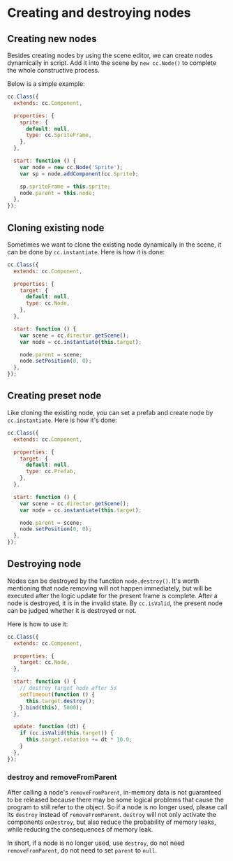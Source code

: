 # Creating and destroying nodes

## Creating new nodes

Besides creating nodes by using the scene editor, we can create nodes dynamically in script. Add it into the scene by `new cc.Node()` to complete the whole constructive process.

Below is a simple example:

```javascript
cc.Class({
  extends: cc.Component,

  properties: {
    sprite: {
      default: null,
      type: cc.SpriteFrame,
    },
  },

  start: function () {
    var node = new cc.Node('Sprite');
    var sp = node.addComponent(cc.Sprite);

    sp.spriteFrame = this.sprite;
    node.parent = this.node;
  },
});
```

## Cloning existing node

Sometimes we want to clone the existing node dynamically in the scene, it can be done by `cc.instantiate`. Here is how it is done:

```javascript
cc.Class({
  extends: cc.Component,

  properties: {
    target: {
      default: null,
      type: cc.Node,
    },
  },

  start: function () {
    var scene = cc.director.getScene();
    var node = cc.instantiate(this.target);

    node.parent = scene;
    node.setPosition(0, 0);
  },
});
```

## Creating preset node

Like cloning the existing node, you can set a prefab and create node by `cc.instantiate`. Here is how it's done:

```javascript
cc.Class({
  extends: cc.Component,

  properties: {
    target: {
      default: null,
      type: cc.Prefab,
    },
  },

  start: function () {
    var scene = cc.director.getScene();
    var node = cc.instantiate(this.target);

    node.parent = scene;
    node.setPosition(0, 0);
  },
});
```

## Destroying node

Nodes can be destroyed by the function `node.destroy()`. It's worth mentioning that node removing will not happen immediately, but will be executed after the logic update for the present frame is complete. After a node is destroyed, it is in the invalid state. By `cc.isValid`, the present node can be judged whether it is destroyed or not.

Here is how to use it:

```javascript
cc.Class({
  extends: cc.Component,

  properties: {
    target: cc.Node,
  },

  start: function () {
    // destroy target node after 5s
    setTimeout(function () {
      this.target.destroy();
    }.bind(this), 5000);
  },

  update: function (dt) {
    if (cc.isValid(this.target)) {
      this.target.rotation += dt * 10.0;
    }
  },
});
```

### destroy and removeFromParent

After calling a node's `removeFromParent`, in-memory data is not guaranteed to be released because there may be some logical problems that cause the program to still refer to the object. So if a node is no longer used, please call its `destroy` instead of `removeFromParent`. `destroy` will not only activate the components `onDestroy`, but also reduce the probability of memory leaks, while reducing the consequences of memory leak.

In short, if a node is no longer used, use `destroy`, do not need `removeFromParent`, do not need to set `parent` to `null`.
